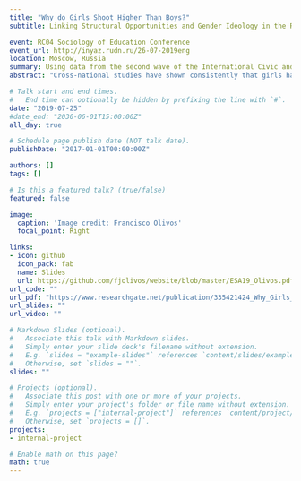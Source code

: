 ```yaml
---
title: "Why do Girls Shoot Higher Than Boys?"
subtitle: Linking Structural Opportunities and Gender Ideology in the Reversed Gender Gap pf Educational Expectations.

event: RC04 Sociology of Education Conference
event_url: http://inyaz.rudn.ru/26-07-2019eng
location: Moscow, Russia
summary: Using data from the second wave of the International Civic and Citizenship Study 2016 of eighth and ninth graders from 22 countries, this study aims to understand why girls have higher expectations for completing college than boys, considering the interplay of micro and macro-level predictors.
abstract: "Cross-national studies have shown consistently that girls have higher educational expectations than boys. The literature has provided macro and micro level explanations for this phenomenon. Country-level indicators such as gender inequality and the rate of female enrollment in tertiary education have been significant predictors of higher educational expectations for girls than boys. On the other hand, psychosocial studies have found a significant mediation of gender attitudes on the formation of educational expectations for girls. However, the interaction of structural opportunities and individual gender ideology has not been addressed. By using data from the second wave of the International Civic and Citizenship Study 2016 (N= 86,803) of eighth and ninth graders from 22 countries, this study aims to understand why girls have higher expectations for completing college than boys, considering the interplay of micro and macro-level predictors. Overall, the results indicate that girls are more likely than boys to hold expectations for completing tertiary education (OR= 1.72). Mediation analysis suggests that an important proportion of this effect is mediated by individual gender attitudes (69%). Contrary to the literature, gender equality at country-level reduces the pro-girls gender gap. Moreover, the interaction between individual gender attitudes and structural conditions suggests that, even for highly equalitarian countries, individual attitudes against gender equity offset the effect of macro-level conditions."

# Talk start and end times.
#   End time can optionally be hidden by prefixing the line with `#`.
date: "2019-07-25"
#date_end: "2030-06-01T15:00:00Z"
all_day: true

# Schedule page publish date (NOT talk date).
publishDate: "2017-01-01T00:00:00Z"

authors: []
tags: []

# Is this a featured talk? (true/false)
featured: false

image:
  caption: 'Image credit: Francisco Olivos'
  focal_point: Right

links:
- icon: github
  icon_pack: fab
  name: Slides
  url: https://github.com/fjolivos/website/blob/master/ESA19_Olivos.pdf
url_code: ""
url_pdf: "https://www.researchgate.net/publication/335421424_Why_Girls_Shoot_Higher_Than_Boys_Linking_Structural_Opportunities_and_Gender_Ideology_in_the_Reversed_Gender_Gap_pf_Educational_Expectations"
url_slides: ""
url_video: ""

# Markdown Slides (optional).
#   Associate this talk with Markdown slides.
#   Simply enter your slide deck's filename without extension.
#   E.g. `slides = "example-slides"` references `content/slides/example-slides.md`.
#   Otherwise, set `slides = ""`.
slides: ""

# Projects (optional).
#   Associate this post with one or more of your projects.
#   Simply enter your project's folder or file name without extension.
#   E.g. `projects = ["internal-project"]` references `content/project/deep-learning/index.md`.
#   Otherwise, set `projects = []`.
projects:
- internal-project

# Enable math on this page?
math: true
---
```



